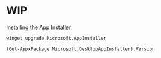 # WIP

[Installing the App Installer](https://learn.microsoft.com/en-us/windows/msix/app-installer/install-update-app-installer)

```shell
winget upgrade Microsoft.AppInstaller
```

```shell
(Get-AppxPackage Microsoft.DesktopAppInstaller).Version
```